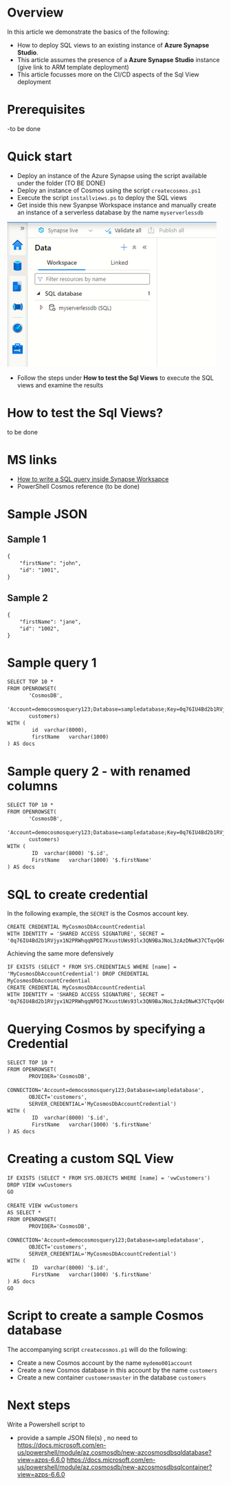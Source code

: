 # Overview
In this article we demonstrate the basics of the following:
- How to deploy SQL views to an existing instance of **Azure Synapse Studio**.
- This article assumes the presence of a **Azure Synapse Studio** instance (give link to ARM template deployment)
- This article focusses more on the CI/CD aspects of the Sql View deployment

# Prerequisites
-to be done

# Quick start
- Deploy an instance of the Azure Synapse using the script available under the folder (TO BE DONE)
- Deploy an instance of Cosmos using the script `createcosmos.ps1`
- Execute the script `installviews.ps` to deploy the SQL views
- Get inside this new Syanpse Workspace instance and manually create an instance of a serverless database by the name `myserverlessdb`

![Generate ARM template using the Azure Portal](images/create-serverless-database.png)
- Follow the steps under **How to test the Sql Views** to execute the SQL views and examine the results

# How to test the Sql Views?
to be done

# MS links
- [How to write a SQL query inside Synapse Worksapce](https://docs.microsoft.com/en-us/azure/synapse-analytics/sql/query-cosmos-db-analytical-store?tabs=openrowset-key)
- PowerShell Cosmos reference (to be done)



# Sample JSON

## Sample 1
```
{
    "firstName": "john",
    "id": "1001",
}
```

## Sample 2
```
{
    "firstName": "jane",
    "id": "1002",
}

```

# Sample query 1

```
SELECT TOP 10 *
FROM OPENROWSET( 
       'CosmosDB',
       'Account=democosmosquery123;Database=sampledatabase;Key=0q76IU4Bd2b1RVjyx1N2PRWhqqNPDI7KxustUWs93lx3QN9BaJNoL3zAzDNwK37CTqvQ6CN9xBZpZsE7obA5JA==',
       customers)
WITH (  
        id	varchar(8000),
        firstName   varchar(1000)
) AS docs

```

# Sample query 2 - with renamed columns
```
SELECT TOP 10 *
FROM OPENROWSET( 
       'CosmosDB',
       'Account=democosmosquery123;Database=sampledatabase;Key=0q76IU4Bd2b1RVjyx1N2PRWhqqNPDI7KxustUWs93lx3QN9BaJNoL3zAzDNwK37CTqvQ6CN9xBZpZsE7obA5JA==',
       customers)
WITH (  
        ID	varchar(8000) '$.id',
        FirstName   varchar(1000) '$.firstName'
) AS docs

```

# SQL to create credential
In the following example, the `SECRET` is the Cosmos account key.
```
CREATE CREDENTIAL MyCosmosDbAccountCredential
WITH IDENTITY = 'SHARED ACCESS SIGNATURE', SECRET = '0q76IU4Bd2b1RVjyx1N2PRWhqqNPDI7KxustUWs93lx3QN9BaJNoL3zAzDNwK37CTqvQ6CN9xBZpZsE7obA5JA==';
```

Achieving the same more defensively

```
IF EXISTS (SELECT * FROM SYS.CREDENTIALS WHERE [name] = 'MyCosmosDbAccountCredential') DROP CREDENTIAL MyCosmosDbAccountCredential
CREATE CREDENTIAL MyCosmosDbAccountCredential
WITH IDENTITY = 'SHARED ACCESS SIGNATURE', SECRET = '0q76IU4Bd2b1RVjyx1N2PRWhqqNPDI7KxustUWs93lx3QN9BaJNoL3zAzDNwK37CTqvQ6CN9xBZpZsE7obA5JA==';
```

# Querying Cosmos by specifying a Credential

```
SELECT TOP 10 *
FROM OPENROWSET( 
       PROVIDER='CosmosDB',
       CONNECTION='Account=democosmosquery123;Database=sampledatabase',
       OBJECT='customers',
       SERVER_CREDENTIAL='MyCosmosDbAccountCredential')
WITH (  
        ID	varchar(8000) '$.id',
        FirstName   varchar(1000) '$.firstName'
) AS docs

```

# Creating a custom SQL View
```
IF EXISTS (SELECT * FROM SYS.OBJECTS WHERE [name] = 'vwCustomers') DROP VIEW vwCustomers
GO

CREATE VIEW vwCustomers 
AS SELECT *
FROM OPENROWSET( 
       PROVIDER='CosmosDB',
       CONNECTION='Account=democosmosquery123;Database=sampledatabase',
       OBJECT='customers',
       SERVER_CREDENTIAL='MyCosmosDbAccountCredential')
WITH (  
        ID	varchar(8000) '$.id',
        FirstName   varchar(1000) '$.firstName'
) AS docs
GO

```
# Script to create a sample Cosmos database
The accompanying script `createcosmos.p1` will do the following:
- Create a new Cosmos account by the name `mydemo001account`
- Create a new Cosmos database in this account by the name `customers`
- Create a new container `customersmaster` in the database `customers`

# Next steps
Write a Powershell script to 
- provide a sample JSON file(s) , no need to 
https://docs.microsoft.com/en-us/powershell/module/az.cosmosdb/new-azcosmosdbsqldatabase?view=azps-6.6.0
https://docs.microsoft.com/en-us/powershell/module/az.cosmosdb/new-azcosmosdbsqlcontainer?view=azps-6.6.0



